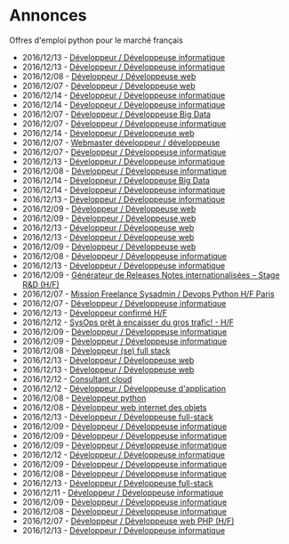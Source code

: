 # Annonces

Offres d'emploi python pour le marché français

* 2016/12/13 - [Développeur / Développeuse informatique](http://www.pyjobs.fr/jobs/details/4325/developpeur-developpeuse-informatique "Développeur / Développeuse informatique")
* 2016/12/13 - [Développeur / Développeuse informatique](http://www.pyjobs.fr/jobs/details/4324/developpeur-developpeuse-informatique "Développeur / Développeuse informatique")
* 2016/12/08 - [Développeur / Développeuse web](http://www.pyjobs.fr/jobs/details/4289/developpeur-developpeuse-web "Développeur / Développeuse web")
* 2016/12/07 - [Développeur / Développeuse web](http://www.pyjobs.fr/jobs/details/4280/developpeur-developpeuse-web "Développeur / Développeuse web")
* 2016/12/14 - [Développeur / Développeuse informatique](http://www.pyjobs.fr/jobs/details/4332/developpeur-developpeuse-informatique "Développeur / Développeuse informatique")
* 2016/12/14 - [Développeur / Développeuse informatique](http://www.pyjobs.fr/jobs/details/4333/developpeur-developpeuse-informatique "Développeur / Développeuse informatique")
* 2016/12/07 - [Développeur / Développeuse Big Data](http://www.pyjobs.fr/jobs/details/4282/developpeur-developpeuse-big-data "Développeur / Développeuse Big Data")
* 2016/12/07 - [Développeur / Développeuse informatique](http://www.pyjobs.fr/jobs/details/4278/developpeur-developpeuse-informatique "Développeur / Développeuse informatique")
* 2016/12/14 - [Développeur / Développeuse web](http://www.pyjobs.fr/jobs/details/4331/developpeur-developpeuse-web "Développeur / Développeuse web")
* 2016/12/07 - [Webmaster développeur / développeuse](http://www.pyjobs.fr/jobs/details/4283/webmaster-developpeur-developpeuse "Webmaster développeur / développeuse")
* 2016/12/07 - [Développeur / Développeuse informatique](http://www.pyjobs.fr/jobs/details/4279/developpeur-developpeuse-informatique "Développeur / Développeuse informatique")
* 2016/12/13 - [Développeur / Développeuse informatique](http://www.pyjobs.fr/jobs/details/4323/developpeur-developpeuse-informatique "Développeur / Développeuse informatique")
* 2016/12/08 - [Développeur / Développeuse informatique](http://www.pyjobs.fr/jobs/details/4297/developpeur-developpeuse-informatique "Développeur / Développeuse informatique")
* 2016/12/14 - [Développeur / Développeuse Big Data](http://www.pyjobs.fr/jobs/details/4330/developpeur-developpeuse-big-data "Développeur / Développeuse Big Data")
* 2016/12/14 - [Développeur / Développeuse informatique](http://www.pyjobs.fr/jobs/details/4329/developpeur-developpeuse-informatique "Développeur / Développeuse informatique")
* 2016/12/13 - [Développeur / Développeuse informatique](http://www.pyjobs.fr/jobs/details/4322/developpeur-developpeuse-informatique "Développeur / Développeuse informatique")
* 2016/12/09 - [Développeur / Développeuse web](http://www.pyjobs.fr/jobs/details/4307/developpeur-developpeuse-web "Développeur / Développeuse web")
* 2016/12/09 - [Développeur / Développeuse web](http://www.pyjobs.fr/jobs/details/4305/developpeur-developpeuse-web "Développeur / Développeuse web")
* 2016/12/13 - [Développeur / Développeuse web](http://www.pyjobs.fr/jobs/details/4320/developpeur-developpeuse-web "Développeur / Développeuse web")
* 2016/12/13 - [Développeur / Développeuse web](http://www.pyjobs.fr/jobs/details/4321/developpeur-developpeuse-web "Développeur / Développeuse web")
* 2016/12/09 - [Développeur / Développeuse web](http://www.pyjobs.fr/jobs/details/4306/developpeur-developpeuse-web "Développeur / Développeuse web")
* 2016/12/08 - [Développeur / Développeuse informatique](http://www.pyjobs.fr/jobs/details/4296/developpeur-developpeuse-informatique "Développeur / Développeuse informatique")
* 2016/12/13 - [Développeur / Développeuse informatique](http://www.pyjobs.fr/jobs/details/4319/developpeur-developpeuse-informatique "Développeur / Développeuse informatique")
* 2016/12/09 - [Générateur de Releases Notes internationalisées – Stage R&D (H/F)](http://www.pyjobs.fr/jobs/details/4308/generateur-de-releases-notes-internationalisees-stage-r-d-h-f "Générateur de Releases Notes internationalisées – Stage R&D (H/F)")
* 2016/12/07 - [Mission Freelance Sysadmin / Devops Python H/F Paris](http://www.pyjobs.fr/jobs/details/4286/mission-freelance-sysadmin-devops-python-h-f-paris "Mission Freelance Sysadmin / Devops Python H/F Paris")
* 2016/12/07 - [Développeur / Développeuse informatique](http://www.pyjobs.fr/jobs/details/4276/developpeur-developpeuse-informatique "Développeur / Développeuse informatique")
* 2016/12/13 - [Développeur confirmé H/F](http://www.pyjobs.fr/jobs/details/4318/developpeur-confirme-h-f "Développeur confirmé H/F")
* 2016/12/12 - [SysOps prêt à encaisser du gros trafic! - H/F](http://www.pyjobs.fr/jobs/details/4313/sysops-pret-a-encaisser-du-gros-trafic-h-f "SysOps prêt à encaisser du gros trafic! - H/F")
* 2016/12/09 - [Développeur / Développeuse informatique](http://www.pyjobs.fr/jobs/details/4303/developpeur-developpeuse-informatique "Développeur / Développeuse informatique")
* 2016/12/09 - [Développeur / Développeuse informatique](http://www.pyjobs.fr/jobs/details/4304/developpeur-developpeuse-informatique "Développeur / Développeuse informatique")
* 2016/12/08 - [Développeur (se) full stack](http://www.pyjobs.fr/jobs/details/4295/developpeur-se-full-stack "Développeur (se) full stack")
* 2016/12/13 - [Développeur / Développeuse web](http://www.pyjobs.fr/jobs/details/4328/developpeur-developpeuse-web "Développeur / Développeuse web")
* 2016/12/13 - [Développeur / Développeuse web](http://www.pyjobs.fr/jobs/details/4327/developpeur-developpeuse-web "Développeur / Développeuse web")
* 2016/12/12 - [Consultant cloud](http://www.pyjobs.fr/jobs/details/4311/consultant-cloud "Consultant cloud")
* 2016/12/12 - [Développeur / Développeuse d'application](http://www.pyjobs.fr/jobs/details/4312/developpeur-developpeuse-dapplication "Développeur / Développeuse d'application")
* 2016/12/08 - [Développeur python](http://www.pyjobs.fr/jobs/details/4294/developpeur-python "Développeur python")
* 2016/12/08 - [Développeur web internet des objets](http://www.pyjobs.fr/jobs/details/4293/developpeur-web-internet-des-objets "Développeur web internet des objets")
* 2016/12/13 - [Développeur / Développeuse full-stack](http://www.pyjobs.fr/jobs/details/4326/developpeur-developpeuse-full-stack "Développeur / Développeuse full-stack")
* 2016/12/09 - [Développeur / Développeuse informatique](http://www.pyjobs.fr/jobs/details/4299/developpeur-developpeuse-informatique "Développeur / Développeuse informatique")
* 2016/12/09 - [Développeur / Développeuse informatique](http://www.pyjobs.fr/jobs/details/4301/developpeur-developpeuse-informatique "Développeur / Développeuse informatique")
* 2016/12/09 - [Développeur / Développeuse informatique](http://www.pyjobs.fr/jobs/details/4302/developpeur-developpeuse-informatique "Développeur / Développeuse informatique")
* 2016/12/12 - [Développeur / Développeuse informatique](http://www.pyjobs.fr/jobs/details/4310/developpeur-developpeuse-informatique "Développeur / Développeuse informatique")
* 2016/12/09 - [Développeur / Développeuse informatique](http://www.pyjobs.fr/jobs/details/4300/developpeur-developpeuse-informatique "Développeur / Développeuse informatique")
* 2016/12/08 - [Développeur / Développeuse informatique](http://www.pyjobs.fr/jobs/details/4292/developpeur-developpeuse-informatique "Développeur / Développeuse informatique")
* 2016/12/13 - [Développeur / Développeuse full-stack](http://www.pyjobs.fr/jobs/details/4317/developpeur-developpeuse-full-stack "Développeur / Développeuse full-stack")
* 2016/12/11 - [Développeur / Développeuse informatique](http://www.pyjobs.fr/jobs/details/4309/developpeur-developpeuse-informatique "Développeur / Développeuse informatique")
* 2016/12/09 - [Développeur / Développeuse informatique](http://www.pyjobs.fr/jobs/details/4298/developpeur-developpeuse-informatique "Développeur / Développeuse informatique")
* 2016/12/08 - [Développeur / Développeuse informatique](http://www.pyjobs.fr/jobs/details/4291/developpeur-developpeuse-informatique "Développeur / Développeuse informatique")
* 2016/12/07 - [Développeur / Développeuse web PHP (H/F)](http://www.pyjobs.fr/jobs/details/4285/developpeur-developpeuse-web-php-h-f "Développeur / Développeuse web PHP (H/F)")
* 2016/12/13 - [Développeur / Développeuse informatique](http://www.pyjobs.fr/jobs/details/4314/developpeur-developpeuse-informatique "Développeur / Développeuse informatique")

